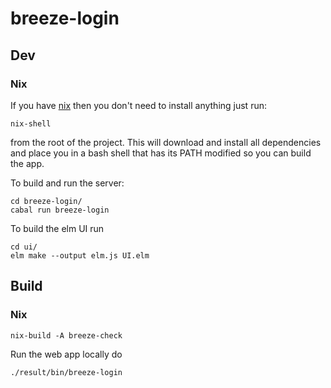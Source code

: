 # breeze-login

## Dev

### Nix

If you have [nix](https://nixos.org/nix/manual/) then you don't need to install
anything just run:

    nix-shell

from the root of the project. This will download and install all dependencies
and place you in a bash shell that has its PATH modified so you can build the
app.

To build and run the server:

    cd breeze-login/
    cabal run breeze-login

To build the elm UI run 

    cd ui/
    elm make --output elm.js UI.elm

## Build

### Nix

    nix-build -A breeze-check

Run the web app locally do

    ./result/bin/breeze-login
